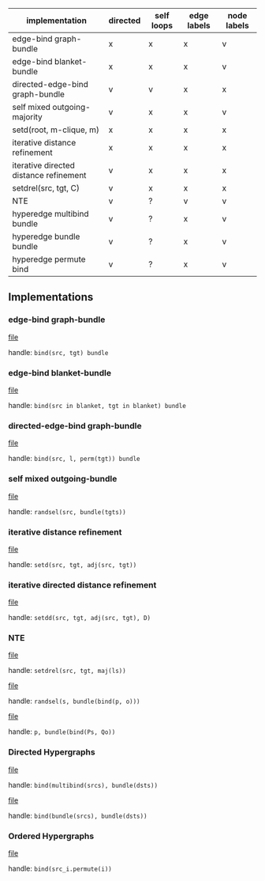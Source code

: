 | implementation                         | directed | self loops | edge labels | node labels |
|----------------------------------------|----------|------------|-------------|-------------|
| edge-bind graph-bundle                 | x        | x          | x           | v           |
| edge-bind blanket-bundle               | x        | x          | x           | v           |
| directed-edge-bind graph-bundle        | v        | v          | x           | x           |
| self mixed outgoing-majority           | v        | x          | x           | v           |
| setd(root, m-clique, m)                | x        | x          | x           | x           |
| iterative distance refinement          | x        | x          | x           | x           |
| iterative directed distance refinement | v        | x          | x           | x           |
| setdrel(src, tgt, C)                   | v        | x          | x           | x           |
| NTE                                    | v        | ?          | v           | v           |
| hyperedge multibind bundle             | v        | ?          | x           | v           |
| hyperedge bundle bundle                | v        | ?          | x           | v           |
| hyperedge permute bind                 | v        | ?          | x           | v           |

## Implementations

### edge-bind graph-bundle

[file](edgebind_graphbundle.py)

handle: `bind(src, tgt) bundle`

### edge-bind blanket-bundle

[file](benchmarks/edgebind_blanketbundle.py)

handle: `bind(src in blanket, tgt in blanket) bundle`

### directed-edge-bind graph-bundle

[file](directededgebind_graphbundle.py)

handle: `bind(src, l, perm(tgt)) bundle`

### self mixed outgoing-bundle

[file](self_mixed_outgoingbundle.py)

handle: `randsel(src, bundle(tgts))`

### iterative distance refinement

[file](distance.py)

handle: `setd(src, tgt, adj(src, tgt))`

### iterative directed distance refinement

[file](directed_distance.py)

handle: `setdd(src, tgt, adj(src, tgt), D)`

### NTE

[file](bias_ps_nte.py)

handle: `setdrel(src, tgt, maj(ls))`

[file](self_mixed_propertybundle.py)

handle: `randsel(s, bundle(bind(p, o)))`

[file](triplebind_propertybundle.py)

handle: `p, bundle(bind(Ps, Qo))`

### Directed Hypergraphs

[file](hyperedge_multibind_bundle.py)

handle: `bind(multibind(srcs), bundle(dsts))`

[file](hyperedge_bundle_bundle.py)

handle: `bind(bundle(srcs), bundle(dsts))`


### Ordered Hypergraphs

[file](hyperedge_permute_bind.py)

handle: `bind(src_i.permute(i))`
